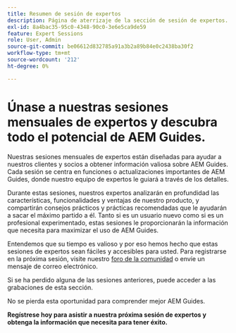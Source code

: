 ```yaml
---
title: Resumen de sesión de expertos
description: Página de aterrizaje de la sección de sesión de expertos.
exl-id: 8a4bac35-95c0-4348-90c0-3e6e5ca9de59
feature: Expert Sessions
role: User, Admin
source-git-commit: be06612d832785a91a3b2a89b84e0c2438ba30f2
workflow-type: tm+mt
source-wordcount: '212'
ht-degree: 0%

---
```


# Únase a nuestras sesiones mensuales de expertos y descubra todo el potencial de AEM Guides.

Nuestras sesiones mensuales de expertos están diseñadas para ayudar a nuestros clientes y socios a obtener información valiosa sobre AEM Guides. Cada sesión se centra en funciones o actualizaciones importantes de AEM Guides, donde nuestro equipo de expertos le guiará a través de los detalles.

Durante estas sesiones, nuestros expertos analizarán en profundidad las características, funcionalidades y ventajas de nuestro producto, y compartirán consejos prácticos y prácticas recomendadas que le ayudarán a sacar el máximo partido a él. Tanto si es un usuario nuevo como si es un profesional experimentado, estas sesiones le proporcionarán la información que necesita para maximizar el uso de AEM Guides.

Entendemos que su tiempo es valioso y por eso hemos hecho que estas sesiones de expertos sean fáciles y accesibles para usted. Para registrarse en la próxima sesión, visite nuestro [foro de la comunidad](https://experienceleaguecommunities.adobe.com/t5/experience-manager-guides/ct-p/aem-xml-documentation?profile.language=es) o envíe un mensaje de correo electrónico.

Si se ha perdido alguna de las sesiones anteriores, puede acceder a las grabaciones de esta sección.

No se pierda esta oportunidad para comprender mejor AEM Guides.

**Regístrese hoy para asistir a nuestra próxima sesión de expertos y obtenga la información que necesita para tener éxito.**
